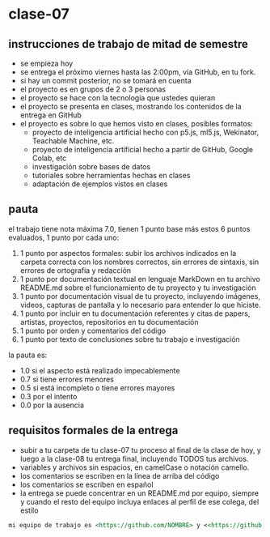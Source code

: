 
# clase-07

## instrucciones de trabajo de mitad de semestre

- se empieza hoy
- se entrega el próximo viernes hasta las 2:00pm, vía GitHub, en tu fork.
- si hay un commit posterior, no se tomará en cuenta
- el proyecto es en grupos de 2 o 3 personas
- el proyecto se hace con la tecnología que ustedes quieran
- el proyecto se presenta en clases, mostrando los contenidos de la entrega en GitHub
- el proyecto es sobre lo que hemos visto en clases, posibles formatos:
  - proyecto de inteligencia artificial hecho con p5.js, ml5.js, Wekinator, Teachable Machine, etc.
  - proyecto de inteligencia artificial hecho a partir de GitHub, Google Colab, etc
  - investigación sobre bases de datos
  - tutoriales sobre herramientas hechas en clases
  - adaptación de ejemplos vistos en clases

## pauta

el trabajo tiene nota máxima 7.0, tienen 1 punto base más estos 6 puntos evaluados, 1 punto por cada uno:

1. 1 punto por aspectos formales: subir los archivos indicados en la carpeta correcta con los nombres correctos, sin errores de sintaxis, sin errores de ortografía y redacción
2. 1 punto por documentación textual en lenguaje MarkDown en tu archivo README.md sobre el funcionamiento de tu proyecto y tu investigación
3. 1 punto por documentación visual de tu proyecto, incluyendo imágenes, videos, capturas de pantalla y lo necesario para entender lo que hiciste.
4. 1 punto por incluir en tu documentación referentes y citas de papers, artistas, proyectos, repositorios en tu documentación
5. 1 punto por orden y comentarios del código
6. 1 punto por texto de conclusiones sobre tu trabajo e investigación

la pauta es:

- 1.0 si el aspecto está realizado impecablemente
- 0.7 si tiene errores menores
- 0.5 si está incompleto o tiene errores mayores
- 0.3 por el intento
- 0.0 por la ausencia

## requisitos formales de la entrega

- subir a tu carpeta de tu clase-07 tu proceso al final de la clase de hoy, y luego a la clase-08 tu entrega final, incluyendo TODOS tus archivos.
- variables y archivos sin espacios, en camelCase o notación camello.
- los comentarios se escriben en la línea de arriba del código
- los comentarios se escriben en español
- la entrega se puede concentrar en un README.md por equipo, siempre y cuando el resto del equipo incluya enlaces al perfil de ese colega, del estilo

```md
mi equipo de trabajo es <https://github.com/NOMBRE> y <<https://github.com/NOMBRE>>, entregamos en el repositorio en este enlace <https://github.com/disenoUChile/audiv027-2024-1/estudiantes/NOMBRE/clase-06>.
```
